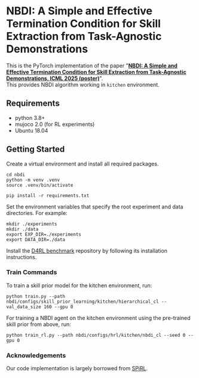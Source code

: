 # NBDI: A Simple and Effective Termination Condition for Skill Extraction from Task-Agnostic Demonstrations

This is the PyTorch implementation of the paper "**[NBDI: A Simple and Effective Termination Condition for Skill Extraction from Task-Agnostic Demonstrations, ICML 2025 (poster)](https://icml.cc/virtual/2025/poster/46269)**".  
This provides NBDI algorithm working in `kitchen` environment.

## Requirements

- python 3.8+
- mujoco 2.0 (for RL experiments)
- Ubuntu 18.04

## Getting Started
Create a virtual environment and install all required packages.
```
cd nbdi
python -m venv .venv
source .venv/bin/activate

pip install -r requirements.txt
```
Set the environment variables that specify the root experiment and data directories. For example:
```
mkdir ./experiments
mkdir ./data
export EXP_DIR=./experiments
export DATA_DIR=./data
```
Install the [D4RL benchmark](https://github.com/kpertsch/d4rl) repository by following its installation instructions.

### Train Commands
To train a skill prior model for the kitchen environment, run:
```
python train.py --path nbdi/configs/skill_prior_learning/kitchen/hierarchical_cl --val_data_size 160 --gpu 0
```
For training a NBDI agent on the kitchen environment using the pre-trained skill prior from above, run:
```
python train_rl.py --path nbdi/configs/hrl/kitchen/nbdi_cl --seed 0 --gpu 0
```

### Acknowledgements
Our code implementation is largely borrowed from [SPiRL](https://github.com/clvrai/spirl).
